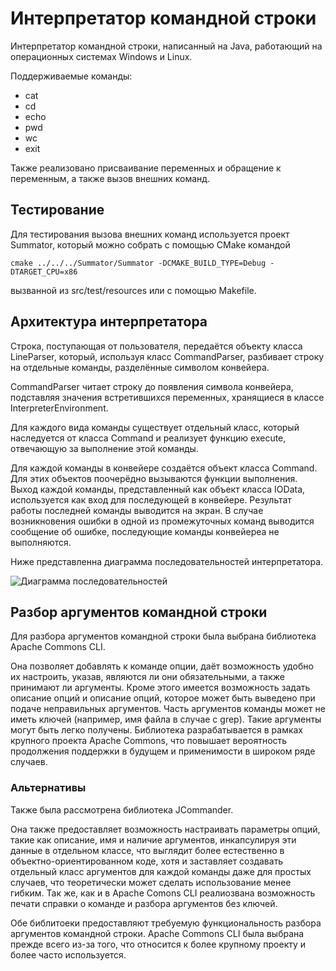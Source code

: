 # Интерпретатор командной строки
Интерпретатор командной строки, написанный на Java, работающий на операционных 
системах Windows и Linux.

Поддерживаемые команды:

* cat
* cd
* echo
* pwd
* wc
* exit

Также реализовано присваивание переменных и обращение к 
переменным, а также вызов внешних команд.

## Тестирование
Для тестирования вызова внешних команд используется проект 
Summator, который можно собрать с помощью CMake командой 

```cmake ../../../Summator/Summator -DCMAKE_BUILD_TYPE=Debug -DTARGET_CPU=x86```

вызванной из src/test/resources или с помощью Makefile.

## Архитектура интерпретатора
Строка, поступающая от пользователя, передаётся объекту класса 
LineParser, который, используя класс CommandParser, разбивает
строку на отдельные команды, разделённые символом конвейера.

CommandParser читает строку до появления символа конвейера, 
подставляя значения встретившихся переменных, хранящиеся в 
классе InterpreterEnvironment.

Для каждого вида команды существует отдельный класс,
который наследуется от класса Command и реализует функцию 
execute, отвечающую за выполнение этой команды.

Для каждой команды в конвейере создаётся объект класса Command.
Для этих объектов поочерёдно вызываются функции выполнения. 
Выход каждой команды, представленный как объект класса IOData,
используется как вход для последующей в конвейере. Результат 
работы последней команды выводится на экран. В случае 
возникновения ошибки в одной из промежуточных команд выводится
сообщение об ошибке, последующие команды конвейереа не 
выполняются.

Ниже представленна диаграмма последовательностей интерпретатора.

![Диаграмма последовательностей](/diagrams/Sequence%20diagram.PNG )

## Разбор аргументов командной строки
Для разбора аргументов командной строки была выбрана 
библиотека Apache Commons CLI.

Она позволяет добавлять к команде опции, даёт возможность 
удобно их настроить, указав, являются ли они обязательными, а
также принимают ли аргументы. Кроме этого имеется возможность 
задать описание опций и описание опций, которое может быть 
выведено при подаче неправильных аргументов. Часть аргументов 
команды может не иметь ключей (например, имя файла в случае с 
grep). Такие аргументы могут быть легко получены. Библиотека 
 разрабатывается в рамках крупного проекта Apache Commons, что 
повышает вероятность продолжения поддержки в будущем и 
применимости в широком ряде случаев.

### Альтернативы
Также была рассмотрена библиотека JCommander.

Она также предоставляет возможность настраивать параметры 
опций, такие как описание, имя и наличие аргументов, 
инкапсулируя эти данные в отдельном классе, что выглядит 
более естественно в объектно-ориентированном коде, хотя и 
заставляет создавать отдельный класс аргументов для каждой 
команды даже для простых случаев, что теоретически может 
сделать использование менее гибким. Так же, как и в Apache 
Comons CLI реалиозвана возможность печати справки о команде
и разбора аргументов без ключей.

Обе библитоеки предоставляют требуемую функциональность 
разбора аргументов командной строки. Apache Commons CLI 
была выбрана прежде всего из-за того, что относится к более 
крупному проекту и более часто используется.